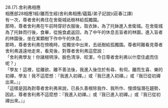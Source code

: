 28.(7).舍利弗相應  
相應部28相應1經/離而生經(舍利弗相應/蘊篇/弟子記說)(莊春江譯)  
有一次，尊者舍利弗住在舍衛城祇樹林給孤獨園。  
那時，尊者舍利弗在午前時穿好衣服後，取衣鉢，為了托鉢進入舍衛城。在舍衛城為了托鉢而行後，食畢，從施食處返回，為了中午的休息去盲者的林園，進入盲者的林園後，坐在某顆樹下作中午的休息。  
那時，尊者舍利弗在傍晚時，從獨坐中出來，去祇樹給孤獨園。尊者阿難看見尊者舍利弗遠遠地走來，看見後，對尊者舍利弗這麼說：  
「舍利弗學友！你諸根明淨，臉色清淨、皎潔，今日尊者舍利弗以什麼住處而住呢？」  
「學友！這裡，從離欲、離不善法後，我進入後住於有尋、有伺，離而生喜、樂的初禪，學友！我不這麼想：『我進入初禪。』或『我已進入初禪。』或『我已從初禪出來。』」  
「這樣是因為對尊者舍利弗來說，已長久善根除我作、我所作、慢煩惱潛在趨勢，因此，尊者舍利弗不這麼想：『我進入初禪。』或『我已進入初禪。』或『我已從初禪出來。』」  
  
  

